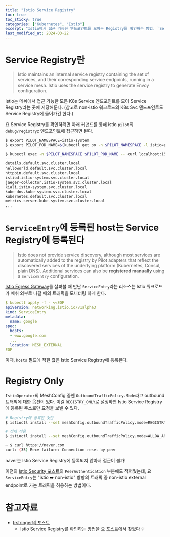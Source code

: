 ```yaml
---
title: "Istio Service Registry"
toc: true
toc_sticky: true
categories: ["Kubernetes", "Istio"]
excerpt: "Istio에서 접근 가능한 엔드포인트를 모아둔 Registry를 확인하는 방법. `ServiceEntry`로 Registry에 엔드포인트 추가하기."
last_modified_at: 2024-03-22
---
```


# Service Registry란

> Istio maintains an internal service registry containing the set of services, and their corresponding service endpoints, running in a service mesh. Istio uses the service registry to generate Envoy configuration.

Istio는 메쉬에서 접근 가능한 모든 K8s Service 엔드포인트를 모아 Service Registry라는 곳에 저장해둔다.
(참고로 non-istio 워크로드의 K8s Svc 엔드포인트도 Service Registry에 들어가긴 한다.)

요 Service Registry를 확인하려면 아래 커맨드를 통해 istio `pilot`의 `debug/registryz` 엔드포인트에 접근하면 된다.

```bash
$ export PILOT_NAMESPACE=istio-system
$ export PILOT_POD_NAME=$(kubectl get po -n $PILOT_NAMESPACE -l istio=pilot -o jsonpath='{.items[0].metadata.name}')

$ kubectl exec -n $PILOT_NAMESPACE $PILOT_POD_NAME -- curl localhost:15014/debug/registryz | jq '.[].hostname' -r
---
details.default.svc.cluster.local
helloworld.default.svc.cluster.local
httpbin.default.svc.cluster.local
istiod.istio-system.svc.cluster.local
jaeger-collector.istio-system.svc.cluster.local
kiali.istio-system.svc.cluster.local
kube-dns.kube-system.svc.cluster.local
kubernetes.default.svc.cluster.local
metrics-server.kube-system.svc.cluster.local
...
```

# `ServiceEntry`에 등록된 host는 Service Registry에 등록된다

> Istio does not provide service discovery, although most services are automatically added to the registry by Pilot adapters that reflect the discovered services of the underlying platform (Kubernetes, Consul, plain DNS). Additional services can also be **registered manually** using a `ServiceEntry` configuration.

[Istio Egress Gateway](/2024/02/15/istio-egress-gateway/)를 살펴볼 때 만난 `ServiceEntry`라는 리소스는 Istio 워크로드가 메쉬 외부로 나갈 때의 트래픽을 모니터링 하게 한다.

```yaml
$ kubectl apply -f - <<EOF
apiVersion: networking.istio.io/v1alpha3
kind: ServiceEntry
metadata:
  name: google
spec:
  hosts:
  - www.google.com
  ...
  location: MESH_EXTERNAL
EOF
```

이때, `hosts` 필드에 적힌 값은 Istio Service Registry에 등록된다.

# Registry Only

`IstioOperator`의 MeshConfig 중엔 `OutboundTrafficPolicy.Mode`라고 outbound 트래픽에 대한 옵션이 있다. 이걸 `REGISTRY_ONLY`로 설정하면 Istio Service Registry에 등록된 주소로만 요청을 보낼 수 있다.

```bash
# Registry에 등록된 것만
$ istioctl install --set meshConfig.outboundTrafficPolicy.mode=REGISTRY_ONLY

# 전체 허용
$ istioctl install --set meshConfig.outboundTrafficPolicy.mode=ALLOW_ANY
```

```bash
~ $ curl https://naver.com
curl: (35) Recv failure: Connection reset by peer
```
naver는 Istio Service Registry에 등록되지 않아서 접근이 불가!

이전의 [Istio Security 포스트](/2024/03/03/istio-security/)의 `PeerAuthentication` 부분에도 적어뒀는데, 요 `ServiceEntry`는 "istio ➡️ non-istio" 방향의 트래픽 중 non-istio external endpoint로 가는 트래픽을 허용하는 방법이다.

# 참고자료

- [trstringer의 포스트](https://trstringer.com/get-istio-internal-service-registry/)
  - Istio Service Registry를 확인하는 방법을 요 포스트에서 찾았다 💡
